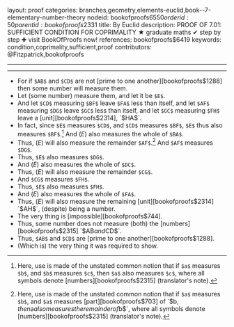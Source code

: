 layout: proof
categories: branches,geometry,elements-euclid,book--7-elementary-number-theory
nodeid: bookofproofs$6550
orderid: 50
parentid: bookofproofs$2331
title: By Euclid
description: PROOF OF 7.01: SUFFICIENT CONDITION FOR COPRIMALITY &#9733; graduate maths &#10004; step by step &#10010; visit BookOfProofs now!
references: bookofproofs$6419
keywords: condition,coprimality,sufficient,proof
contributors: @Fitzpatrick,bookofproofs

---


---



* For if `$AB$` and `$CD$` are not [prime to one another][bookofproofs$1288] then some number will measure them.
* Let (some number) measure them, and let it be `$E$`.
* And let `$CD$` measuring `$BF$` leave `$FA$` less than itself, and let `$AF$` measuring `$DG$` leave `$GC$` less than itself, and let `$GC$` measuring `$FH$` leave a [unit][bookofproofs$2314], `$HA$`.
* In fact, since `$E$` measures `$CD$`, and `$CD$` measures `$BF$`, `$E$` thus also measures `$BF$`.[^1] And ($E$) also measures the whole of `$BA$`.
* Thus, ($E$) will also measure the remainder `$AF$`.[^2] And `$AF$` measures `$DG$`.
* Thus, `$E$` also measures `$DG$`.
* And ($E$) also measures the whole of `$DC$`.
* Thus, ($E$) will also measure the remainder `$CG$`.
* And `$CG$` measures `$FH$`.
* Thus, `$E$` also measures `$FH$`.
* And ($E$) also measures the whole of `$FA$`.
* Thus, ($E$) will also measure the remaining [unit][bookofproofs$2314] `$AH$`, (despite) being a number.
* The very thing is [impossible][bookofproofs$744].
* Thus, some number does not measure (both) the [numbers][bookofproofs$2315] `$AB$` and `$CD$`.
* Thus, `$AB$` and `$CD$` are [prime to one another][bookofproofs$1288].
* (Which is) the very thing it was required to show.

[^1]: Here, use is made of the unstated common notion that if `$a$` measures `$b$`, and `$b$` measures `$c$`, then `$a$` also measures `$c$`, where all symbols denote [numbers][bookofproofs$2315] (translator's note).

[^2]: Here, use is made of the unstated common notion that if `$a$` measures `$b$`, and `$a$` measures [part][bookofproofs$703] of `$b$`, then `$a$` also measures the remainder of `$b$`, where all symbols denote [numbers][bookofproofs$2315] (translator's note).
